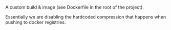A custom build & image (see Dockerfile in the root of the project).

Essentially we are disabling the hardcoded compression that happens when pushing
to docker registries.
